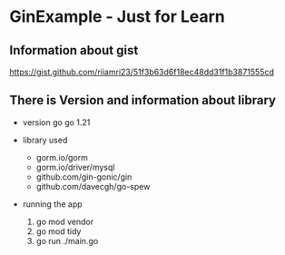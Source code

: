 # GinExample - Just for Learn

## Information about gist
https://gist.github.com/riiamri23/51f3b63d6f18ec48dd31f1b3871555cd

## There is Version and information about library
- version go
go 1.21

- library used
  - gorm.io/gorm
  - gorm.io/driver/mysql
  - github.com/gin-gonic/gin
  - github.com/davecgh/go-spew

- running the app
  1. go mod vendor
  2. go mod tidy
  3. go run ./main.go